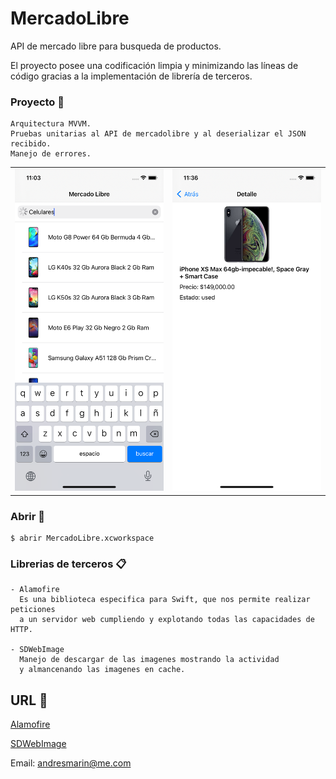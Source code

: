 # MercadoLibre

API de mercado libre para busqueda de productos.

El proyecto posee una codificación limpia y minimizando las líneas de código gracias a la implementación de librería de terceros.

### Proyecto 🔧
```
Arquitectura MVVM.
Pruebas unitarias al API de mercadolibre y al deserializar el JSON recibido.
Manejo de errores.
```

<table>
<tbody>
<tr>
<td><img src="https://github.com/andriunet/MercadoLibre/blob/main/Screen%20Shot1.png"/></td>
<td><img src="https://github.com/andriunet/MercadoLibre/blob/main/Screen%20Shot.png"/></td>
</tr>
</tbody>
</table>

### Abrir 🔧

```
$ abrir MercadoLibre.xcworkspace
```

### Librerias de terceros 📋
```
- Alamofire
  Es una biblioteca especifica para Swift, que nos permite realizar peticiones 
  a un servidor web cumpliendo y explotando todas las capacidades de HTTP.
  
- SDWebImage
  Manejo de descargar de las imagenes mostrando la actividad
  y almancenando las imagenes en cache.
```

## URL 📖

[Alamofire](https://github.com/Alamofire/Alamofire)

[SDWebImage](https://github.com/SDWebImage/SDWebImage)

Email: andresmarin@me.com
